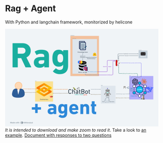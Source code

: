 # Rag + Agent
 With Python and langchain framework, monitorized by helicone

![Rag+agent app graph](images/flowchart.png)
*It is intended to download and make zoom to read it*.
Take a look to [an example](https://drive.google.com/file/d/1a7nv_WX2OAHpFroZLlky3JsFAJurPViN/view?usp=sharing).
[Document with responses to two questions](Project5.pdf)
